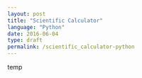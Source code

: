 ```yaml
---
layout: post
title: "Scientific Calculator"
language: "Python"
date: 2016-06-04
type: draft
permalink: /scientific_calculator-python
---
```


temp
